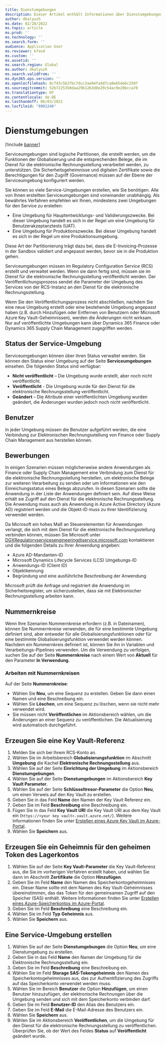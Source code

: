 ```yaml
---
title: Dienstumgebungen
description: Dieser Artikel enthält Informationen über Dienstumgebungen für die elektronische Rechnungsstellung und erklärt, wie Sie diese festlegen.
author: dkalyuzh
ms.date: 02/28/2022
ms.topic: article
ms.prod: ''
ms.technology: ''
ms.search.form: ''
audience: Application User
ms.reviewer: kfend
ms.custom: ''
ms.assetid: ''
ms.search.region: Global
ms.author: dkalyuzh
ms.search.validFrom: ''
ms.dyn365.ops.version: ''
ms.openlocfilehash: 8c743c5b2fbc7dcc3ae04fa4d7ca0e65de6c2507
ms.sourcegitcommit: 52b7225350daa29b1263d8e29c54ac9e20bcca70
ms.translationtype: HT
ms.contentlocale: de-DE
ms.lasthandoff: 06/03/2022
ms.locfileid: "8901246"
---
```

# <a name="service-environments"></a>Dienstumgebungen

[!include [banner](../includes/banner.md)]

Serviceumgebungen sind logische Partitionen, die erstellt werden, um die Funktionen der Globalisierung und die entsprechenden Belege, die im Dienst für die elektronische Rechnungsstellung verarbeitet werden, zu unterstützen. Die Sicherheitsgeheimnisse und digitalen Zertifikate sowie die Berechtigungen für den Zugriff (Governance) müssen auf der Ebene der Serviceumgebung konfiguriert werden.

Sie können so viele Service-Umgebungen erstellen, wie Sie benötigen. Alle von Ihnen erstellten Serviceumgebungen sind voneinander unabhängig. Als bewährtes Verfahren empfehlen wir Ihnen, mindestens zwei Umgebungen für den Service zu erstellen:

- Eine Umgebung für Hauptentwicklungs- und Validierungszwecke. Bei dieser Umgebung handelt es sich in der Regel um eine Umgebung für Benutzerakzeptanztests (UAT).
- Eine Umgebung für Produktionszwecke. Bei dieser Umgebung handelt es sich in der Regel um eine Produktionsumgebung.

Diese Art der Partitionierung trägt dazu bei, dass die E-Invoicing-Prozesse in der Sandbox validiert und angepasst werden, bevor sie in die Produktion gehen.

Serviceumgebungen müssen im Regulatory Configuration Service (RCS) erstellt und verwaltet werden. Wenn sie dann fertig sind, müssen sie im Dienst für die elektronische Rechnungsstellung veröffentlicht werden. Der Veröffentlichungsprozess sendet die Parameter der Umgebung des Services von der RCS-Instanz an den Dienst für die elektronische Rechnungsstellung.

Wenn Sie den Veröffentlichungsprozess nicht abschließen, nachdem Sie eine neue Umgebung erstellt oder eine bestehende Umgebung angepasst haben (z.B. durch Hinzufügen oder Entfernen von Benutzern oder Microsoft Azure Key Vault-Geheimnissen), werden die Änderungen nicht wirksam. Nur auf veröffentlichte Umgebungen kann über Dynamics 365 Finance oder Dynamics 365 Supply Chain Management zugegriffen werden.

## <a name="service-environment-statuses"></a>Status der Service-Umgebung

Serviceumgebungen können über ihren Status verwaltet werden. Sie können den Status einer Umgebung auf der Seite **Serviceumgebungen** einsehen. Die folgenden Status sind verfügbar:

- **Nicht veröffentlicht** – Die Umgebung wurde erstellt, aber noch nicht veröffentlicht.
- **Veröffentlicht** - Die Umgebung wurde für den Dienst für die elektronische Rechnungsstellung veröffentlicht.
- **Geändert** – Die Attribute einer veröffentlichten Umgebung wurden geändert, die Änderungen wurden jedoch noch nicht veröffentlicht.

## <a name="users"></a>Benutzer

In jeder Umgebung müssen die Benutzer aufgeführt werden, die eine Verbindung zur Elektronischen Rechnungsstellung von Finance oder Supply Chain Management aus herstellen können.

## <a name="applications"></a>Bewerbungen

In einigen Szenarien müssen möglicherweise andere Anwendungen als Finance oder Supply Chain Management eine Verbindung zum Dienst für die elektronische Rechnungsstellung herstellen, um elektronische Belege zur weiteren Verarbeitung zu senden oder um Informationen wie den Einreichungsstatus eines Belegs abzurufen. In diesen Szenarien sollte die Anwendung in der Liste der Anwendungen definiert sein. Auf diese Weise erhält sie Zugriff auf den Dienst für die elektronische Rechnungsstellung. Die Anwendung muss auch als Anwendung in Azure Active Directory (Azure AD) registriert werden und die Objekt-ID muss zu ihrer Identifizierung verwendet werden. 

Da Microsoft ein hohes Maß an Steuerelementen für Anwendungen verlangt, die sich mit dem Dienst für die elektronische Rechnungsstellung verbinden können, müssen Sie Microsoft unter <DGXRegulatoryservicesengineering@service.microsoft.com> kontaktieren und die folgenden Details zu Ihrer Anwendung angeben:

- Azure AD-Mandanten-ID
- Microsoft Dynamics Lifecycle Services (LCS) Umgebungs-ID
- Anwendungs-ID (Client ID)
- Objektkennung
- Begründung und eine ausführliche Beschreibung der Anwendung

Microsoft prüft die Anfrage und registriert die Anwendung im Sicherheitsregister, um sicherzustellen, dass sie mit Elektronischer Rechnungsstellung arbeiten kann.

## <a name="number-sequences"></a>Nummernkreise

Wenn Ihre Szenarien Nummernkreise erfordern (z.B. in Dateinamen), können Sie Nummernkreise verwenden, die für eine bestimmte Umgebung definiert sind, aber entweder für alle Globalisierungsfunktionen oder für eine bestimmte Globalisierungsfunktion verwendet werden können. Nachdem ein Nummernkreis definiert ist, können Sie ihn in Variablen und Verarbeitungs-Pipelines verwenden. Um die Verwendung zu verfolgen, suchen Sie auf der Seite **Nummernkreise** nach einem Wert von **Aktuell** für den Parameter **In Verwendung**.

### <a name="working-with-number-sequences"></a>Arbeiten mit Nummernkreisen
Auf der Seite **Nummernkreise**: 

- Wählen Sie **Neu**, um eine Sequenz zu erstellen. Geben Sie dann einen Namen und eine Beschreibung ein. 
- Wählen Sie **Löschen**, um eine Sequenz zu löschen, wenn sie nicht mehr verwendet wird.
- Sie müssen nicht **Veröffentlichen** im Aktionsbereich wählen, um die Änderungen an einer Sequenz zu veröffentlichen. Die Aktualisierung wird automatisch durchgeführt.

## <a name="create-a-key-vault-reference"></a>Erzeugen Sie eine Key Vault-Referenz

1. Melden Sie sich bei Ihrem RCS-Konto an.
2. Wählen Sie im Arbeitsbereich **Globalisierungsfunktion** im Abschnitt **Umgebung** die Kachel **Elektronische Rechnungsstellung** aus.
3. Wählen Sie auf der Seite **Einrichtung der Umgebung** im Aktionsbereich **Dienstumgebungen**.
4. Wählen Sie auf der Seite **Dienstumgebungen** im Aktionsbereich **Key Vault Parameter**.
5. Wählen Sie auf der Seite **Schlüsseltresor-Parameter** die Option **Neu**, um einen Verweis auf den Key Vault zu erstellen.
6. Geben Sie in das Feld **Name** den Namen der Key Vault Referenz ein.
7. Geben Sie im Feld **Beschreibung** eine Beschreibung ein.
8. Fügen Sie in das Feld **Key Vault URI** die Key Vault URI aus dem Key Vault ein (`https://<your key vault>.vault.azure.net/`). Weitere Informationen finden Sie unter [Erstellen eines Azure Key Vault im Azure-Portal](e-invoicing-create-azure-key-vault-azure-portal.md).
9. Wählen Sie **Speichern** aus.
    
## <a name="create-a-secret-for-the-storage-account-secret-token"></a>Erzeugen Sie ein Geheimnis für den geheimen Token des Lagerkontos

1. Wählen Sie auf der Seite **Key Vault-Parameter** die Key Vault-Referenz aus, die Sie im vorherigen Verfahren erstellt haben, und wählen Sie dann im Abschnitt **Zertifikate** die Option **Hinzufügen**.
2. Geben Sie im Feld **Name** den Namen des Speicherkontogeheimnisses ein. Dieser Name sollte mit dem Namen des Key Vault-Geheimnisses übereinstimmen, das das Token für den gemeinsamen Zugriff auf den Speicher (SAS) enthält. Weitere Informationen finden Sie unter [Erstellen eines Azure-Speicherkontos im Azure-Portal](e-invoicing-create-azure-storage-account-azure-portal.md). 
3. Geben Sie im Feld **Beschreibung** eine Beschreibung ein.
4. Wählen Sie im Feld **Typ** **Geheimnis** aus.
5. Wählen Sie **Speichern** aus.
    
## <a name="create-a-service-environment"></a>Eine Service-Umgebung erstellen

1. Wählen Sie auf der Seite **Dienstumgebungen** die Option **Neu**, um eine Dienstumgebung zu erstellen.
2. Geben Sie in das Feld **Name** den Namen der Umgebung für die Elektronische Rechnungsstellung ein.
3. Geben Sie im Feld **Beschreibung** eine Beschreibung ein.
4. Wählen Sie im Feld **Storage SAS-Tokengeheimnis** den Namen des Speicherkontogeheimnisses aus, das zur Authentifizierung des Zugriffs auf das Speicherkonto verwendet werden muss.
5. Wählen Sie im Bereich **Benutzer** die Option **Hinzufügen**, um einen Benutzer hinzuzufügen, der elektronische Rechnungen über die Umgebung senden und sich mit dem Speicherkonto verbinden darf.
6. Geben Sie im Feld **Benutzer-ID** den Alias des Benutzers ein. 
7. Geben Sie im Feld **E-Mail** die E-Mail-Adresse des Benutzers ein.
8. Wählen Sie **Speichern** aus.
9. Wählen Sie im Aktionsbereich **Veröffentlichen**, um die Umgebung für den Dienst für die elektronische Rechnungsstellung zu veröffentlichen. Überprüfen Sie, ob der Wert des Feldes **Status** auf **Veröffentlicht** geändert wurde.

